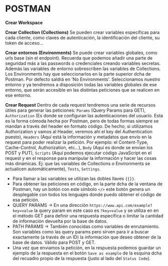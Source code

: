 # POSTMAN

**Crear Workspace**

**Crear Collection (Collections)**
	Se pueden crear variables específicas para cada cliente, como claves de autenticación, la identificación del cliente, su token de acceso...	

**Crear entornos (Environments)**
	Se puede crear variables globales, como urls base (sin el endpoint). Recuerda que podemos añadir una parte de seguridad más a las passwords o credenciales creando variables secretas. Además las variables de entorno sobrescriben las variables de Collections.
	Los Environments hay que seleccionarlos en la parte superior dcha de Postman. Por defecto saldrá en 'No Environments'. Seleccionamos nuestro entorno y ya tendremos a disposición todas las variables globales de ese entorno, que serán accesible en las distintas peticiones que se realicen en ese entorno.

**Crear Request**
	Dentro de cada request tendremos una serie de recursos útiles para generar las peticiones: 
		`Params` (Query Params para GET), 
		`Authorization` (Es donde se configuran las autenticaciones del usuario. Esta es la forma cómoda hecha por Postman, pero de todas formas siempre se mandan a través del header en formato código. De hecho, si utilizamos Authorization y vamos al Header, veremos ahí el key del Authentication puesto), 
		`Headers` (Aquí está la información y metadatos que envío en la request para poder realizar la petición. Por ejemplo: el Content-Type, Cache-Control, Authorization, etc...), 
		`Body` (Aquí es donde se envían los POST y PUT), 
		`Scripts` (Aquí podemos ejecutar código JavaScript en el request y en el response para manipular la información y hacer las cosas más dinámicas. Ej: que las variables de Collections o Environments se actualicen automáticamente), 
		`Tests`, 
		`Settings`.

* Para llamar a las variables se utilizan las dobles llaves `{{}}`.
* Para obtener las peticiones en código, en la parte dcha de la ventana de Postman, hay un botón con este símbolo `</>` este botón genera un desplegable con todos los lenguajes donde puedo obtener el código de esa petición.
* QUERY PARAMS -> En una dirección `https://www.api.com/example?key=value` la query param en este caso es `?key=value` y se utiliza en en el método GET para definir una respuesta específica o limitar la cantidad de información devuelta por la base de datos.
* PATH PARAMS -> También conocidas como variables de enrutamiento. Son variables como las query params pero sirven para ir a buscar exactamente (a través de un ID) la información que deseo obtener de la base de datos. Válido para POST y GET.
* Una vez que enviamos la petición, en la respuesta podemos guardar un ejemplo de la respuesta en el botón `Save as example` de la esquina dcha del recuadro propio de la respuesta (justo al lado del `Status Code`).

